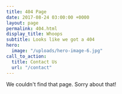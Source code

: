 ```yaml
---
title: 404 Page
date: 2017-08-24 03:00:00 +0000
layout: page
permalink: 404.html
display_title: Whoops
subtitle: Looks like we got a 404
hero:
  image: "/uploads/hero-image-6.jpg"
call_to_action:
  title: Contact Us
  url: "/contact"
---
```


We couldn't find that page. Sorry about that!
